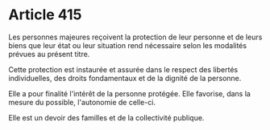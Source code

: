 # Article 415

Les personnes majeures reçoivent la protection de leur personne et de leurs biens que leur état ou leur situation rend nécessaire selon les modalités prévues au présent titre.

Cette protection est instaurée et assurée dans le respect des libertés individuelles, des droits fondamentaux et de la dignité de la personne.

Elle a pour finalité l'intérêt de la personne protégée. Elle favorise, dans la mesure du possible, l'autonomie de celle-ci.

Elle est un devoir des familles et de la collectivité publique.
